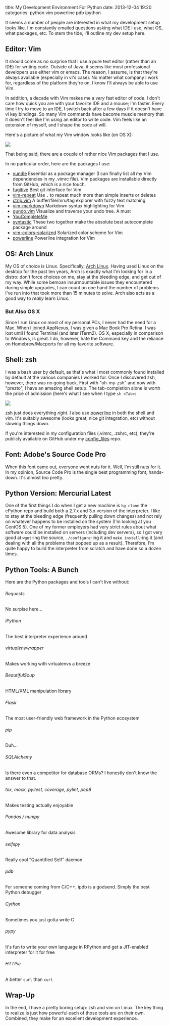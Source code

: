 title: My Development Environment For Python
date: 2013-12-04 19:20
categories: python vim powerline pdb ipython

It seems a number of people are interested in what my development setup looks
like. I'm constantly emailed questions asking what IDE I use, what OS, what
packages, etc. To stem the tide, I'll outline my dev setup here.

<!--more-->

## Editor: Vim

It should come as no surprise that I use a pure text editor (rather than an IDE)
for writing code. Outside of Java, it seems like most professional developers
use either vim or emacs. The reason, I assume, is that they're always available
(especially in vi's case). No matter what company I work for, regardless of the
platform they're on, I know I'll always be able to use Vim.

In addition, a decade with Vim makes me a *very* fast editor of code. I don't
care how quick you are with your favorite IDE and a mouse; I'm faster. Every
time I try to move to an IDE, I switch back after a few days if it doesn't have
vi key bindings. So many Vim commands have become muscle memory that it doesn't
feel like I'm *using* an editor to write code. Vim feels like an extension of
myself, and I shape the code at will.

Here's a picture of what my Vim window looks like (on OS X):


<img src="http://www.jeffknupp.com/images/vim.jpg">

That being said, there are a couple of rather nice Vim packages that I use.

In no particular order, here are the packages I use:

* [vundle](http://www.github.com/gmarik/vundle)
    Essential as a package manager (I can finally list all my Vim dependencies in my .vimrc file). Vim packages are installable directly from GitHub, which is a nice touch. 
* [fugitive](http://www.github.com/tpope/vim-fugitive)
    Best git interface for Vim
* [vim-repeat](http://www.github.com/tpope/vim-repeat)
    Use `.` to repeat much more than simple inserts or deletes
* [ctrlp.vim](http://www.github.com/kien/ctrlp.vim)
    A buffer/file/mru/tag explorer with fuzzy text matching
* [vim-markdown](http://www.github.com/plasticboy/vim-markdown')
    Markdown syntax highlighting for Vim
* [gundo.vim](http://www.github.com/sjl/gundo.vim)
    Visualize and traverse your undo tree. A must
* [YouCompleteMe](http://www.github.com/Valloric/YouCompleteMe)
* [syntastic](http://www.github.com/scrooloose/syntastic)
    These two together make the absolute best autocomplete package around
* [vim-colors-solarized](http://www.github.com/altercation/vim-colors-solarized)
    Solarized color scheme for Vim
* [powerline](https://github.com/Lokaltog/powerline)
    Powerline integration for Vim

## OS: Arch Linux

My OS of choice is Linux. Specifically, [Arch Linux](http://www.archlinux.org). Having used Linux on the desktop for the past ten years, Arch is exactly what I'm looking for in a distro: don't force choices on me, stay at the bleeding edge, and get out of my way. While some bemoan insurmountable issues they encountered during simple upgrades, I can count on one hand the number of problems I've run into that took more than 15 minutes to solve. Arch also acts as a good way to *really* learn Linux.

### But Also OS X

Since I run Linux on most of my personal PCs, I never had the need for a Mac.
When I joined AppNexus, I was given a Mac Book Pro Retina. I was lost until I
found Terminal (and later iTerm2). OS X, especially in comparison to Windows, is
great. I do, however, hate the Command key and the reliance on Homebrew/Macports
for all my favorite software.

## Shell: zsh

I was a bash user by default, as that's what I most commonly found installed by
default at the various companies I worked for. Once I discovered zsh, however,
there was no going back. First with "oh-my-zsh" and now with "prezto", I have an
amazing shell setup. The tab-completion alone is worth the price of admission
(here's what I see when I type `sh <Tab>`:

<img src="http://www.jeffknupp.com/images/shell.jpg">

zsh just does everything *right*. I also use [powerline](https://github.com/Lokaltog/powerline) in both the shell and vim. It's suitably awesome (looks great, nice git integration, etc) without slowing things down.

If you're interested in my configuration files (.vimrc, .zshrc, etc), they're publicly available on
GitHub under my [config_files](http://www.github.com/jeffknupp/config_files)
repo.

## Font: Adobe's Source Code Pro

When this font came out, everyone went nuts for it. Well, I'm still nuts for it.
In my opinion, Source Code Pro is the single best programming font, hands-down.
It's almost *too* pretty.

## Python Version: Mercurial Latest

One of the first things I do when I get a new machine is `hg clone` the cPython
repo and build both a 2.7.x and 3.x version of the interpreter. I like to stay
at the bleeding edge (frequently pulling down changes) and not rely on whatever
happens to be installed on the system (I'm looking at you CentOS 5). One of my
former employers had very strict rules about what software could be installed on
servers (including dev servers), so I got very good at `wget`-ing the source,
`./configure`-ing it and `make install`-ing it (and dealing with all the
problems that popped up as a result). Therefore, I'm quite happy to build the
interpreter from scratch and have done so a dozen times.

## Python Tools: A Bunch

Here are the Python packages and tools I can't live without:

###### Requests

No surpise here...

###### iPython

The best interpreter experience around

###### virtualenvwrapper

Makes working with virtualenvs a breeze

###### BeautifulSoup

HTML/XML manipulation library

###### Flask

The most user-friendly web framework in the Python ecosystem

###### pip

Duh...

###### SQLAlchemy

Is there even a competitor for database ORMs? I honestly don't know the answer
to that.

###### tox, mock, py.test, coverage, pylint, pep8

Makes testing actually enjoyable

###### Pandas / numpy

Awesome library for data analysis 

###### selfspy

Really cool "Quantified Self" daemon

###### pdb

For someone coming from C/C++, ipdb is a godsend. Simply the best Python
debugger

###### Cython

Sometimes you just gotta write C

###### pypy

It's fun to write your own language in RPython and get a JIT-enabled interpreter
for it for free

###### HTTPie

A better `curl` than `curl`

## Wrap-Up

In the end, I have a pretty boring setup: zsh and vim on Linux. The key thing to
realize is just how powerful each of those tools are on their own. Combined,
they make for an excellent development experience.
